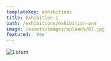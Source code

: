 ```yaml
---
templateKey: exhibitions
title: Exhibition 1
path: /exhibitions/exhibition-one
image: /assets/images/uploads/07.jpg
featured: 'Yes'
---
```

![Lorem](/assets/images/uploads/07.jpg)
